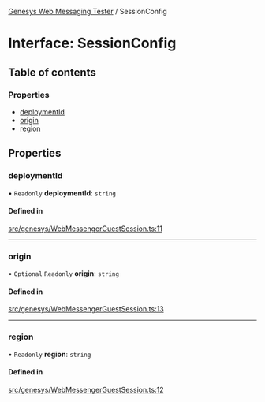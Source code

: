 [Genesys Web Messaging Tester](../README.md) / SessionConfig

# Interface: SessionConfig

## Table of contents

### Properties

- [deploymentId](SessionConfig.md#deploymentid)
- [origin](SessionConfig.md#origin)
- [region](SessionConfig.md#region)

## Properties

### deploymentId

• `Readonly` **deploymentId**: `string`

#### Defined in

[src/genesys/WebMessengerGuestSession.ts:11](https://github.com/ovotech/genesys-web-messaging-tester/blob/main/src/genesys/WebMessengerGuestSession.ts#L11)

___

### origin

• `Optional` `Readonly` **origin**: `string`

#### Defined in

[src/genesys/WebMessengerGuestSession.ts:13](https://github.com/ovotech/genesys-web-messaging-tester/blob/main/src/genesys/WebMessengerGuestSession.ts#L13)

___

### region

• `Readonly` **region**: `string`

#### Defined in

[src/genesys/WebMessengerGuestSession.ts:12](https://github.com/ovotech/genesys-web-messaging-tester/blob/main/src/genesys/WebMessengerGuestSession.ts#L12)
